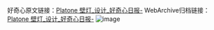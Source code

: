 好奇心原文链接：[Platone 壁灯_设计_好奇心日报-](https://www.qdaily.com/articles/3671.html)
WebArchive归档链接：[Platone 壁灯_设计_好奇心日报-](http://web.archive.org/web/20180923184317/http://www.qdaily.com:80/articles/3671.html)
![image](http://ww3.sinaimg.cn/large/007d5XDply1g3vd0d7izxj30u02p1k0n)